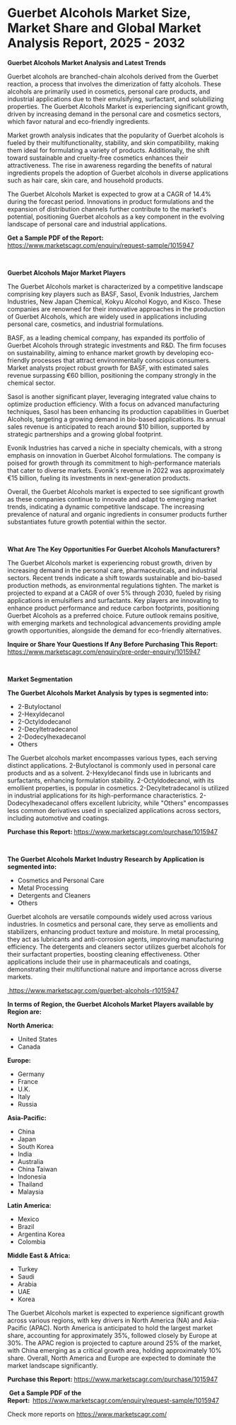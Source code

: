 <p><h1>Guerbet Alcohols Market Size, Market Share and Global Market Analysis Report, 2025 - 2032</h1></p><p><strong>Guerbet Alcohols Market Analysis and Latest Trends</strong></p>
<p><p>Guerbet alcohols are branched-chain alcohols derived from the Guerbet reaction, a process that involves the dimerization of fatty alcohols. These alcohols are primarily used in cosmetics, personal care products, and industrial applications due to their emulsifying, surfactant, and solubilizing properties. The Guerbet Alcohols Market is experiencing significant growth, driven by increasing demand in the personal care and cosmetics sectors, which favor natural and eco-friendly ingredients.</p><p>Market growth analysis indicates that the popularity of Guerbet alcohols is fueled by their multifunctionality, stability, and skin compatibility, making them ideal for formulating a variety of products. Additionally, the shift toward sustainable and cruelty-free cosmetics enhances their attractiveness. The rise in awareness regarding the benefits of natural ingredients propels the adoption of Guerbet alcohols in diverse applications such as hair care, skin care, and household products.</p><p>The Guerbet Alcohols Market is expected to grow at a CAGR of 14.4% during the forecast period. Innovations in product formulations and the expansion of distribution channels further contribute to the market's potential, positioning Guerbet alcohols as a key component in the evolving landscape of personal care and industrial applications.</p></p>
<p><strong>Get a Sample PDF of the Report:&nbsp;</strong> <a href="https://www.marketscagr.com/enquiry/request-sample/1015947?utm_campaign=2650&utm_medium=2&utm_source=Github&utm_content=ia&utm_term=01042025&utm_id=guerbet-alcohols">https://www.marketscagr.com/enquiry/request-sample/1015947</a></p>
<p>&nbsp;</p>
<p><strong>Guerbet Alcohols Major Market Players</strong></p>
<p><p>The Guerbet Alcohols market is characterized by a competitive landscape comprising key players such as BASF, Sasol, Evonik Industries, Jarchem Industries, New Japan Chemical, Kokyu Alcohol Kogyo, and Kisco. These companies are renowned for their innovative approaches in the production of Guerbet Alcohols, which are widely used in applications including personal care, cosmetics, and industrial formulations.</p><p>BASF, as a leading chemical company, has expanded its portfolio of Guerbet Alcohols through strategic investments and R&D. The firm focuses on sustainability, aiming to enhance market growth by developing eco-friendly processes that attract environmentally conscious consumers. Market analysts project robust growth for BASF, with estimated sales revenue surpassing €60 billion, positioning the company strongly in the chemical sector.</p><p>Sasol is another significant player, leveraging integrated value chains to optimize production efficiency. With a focus on advanced manufacturing techniques, Sasol has been enhancing its production capabilities in Guerbet Alcohols, targeting a growing demand in bio-based applications. Its annual sales revenue is anticipated to reach around $10 billion, supported by strategic partnerships and a growing global footprint.</p><p>Evonik Industries has carved a niche in specialty chemicals, with a strong emphasis on innovation in Guerbet Alcohol formulations. The company is poised for growth through its commitment to high-performance materials that cater to diverse markets. Evonik's revenue in 2022 was approximately €15 billion, fueling its investments in next-generation products.</p><p>Overall, the Guerbet Alcohols market is expected to see significant growth as these companies continue to innovate and adapt to emerging market trends, indicating a dynamic competitive landscape. The increasing prevalence of natural and organic ingredients in consumer products further substantiates future growth potential within the sector.</p></p>
<p>&nbsp;</p>
<p><strong>What Are The Key Opportunities For Guerbet Alcohols Manufacturers?</strong></p>
<p><p>The Guerbet Alcohols market is experiencing robust growth, driven by increasing demand in the personal care, pharmaceuticals, and industrial sectors. Recent trends indicate a shift towards sustainable and bio-based production methods, as environmental regulations tighten. The market is projected to expand at a CAGR of over 5% through 2030, fueled by rising applications in emulsifiers and surfactants. Key players are innovating to enhance product performance and reduce carbon footprints, positioning Guerbet Alcohols as a preferred choice. Future outlook remains positive, with emerging markets and technological advancements providing ample growth opportunities, alongside the demand for eco-friendly alternatives.</p></p>
<p><strong>Inquire or Share Your Questions If Any Before Purchasing This Report:</strong> <a href="https://www.marketscagr.com/enquiry/pre-order-enquiry/1015947?utm_campaign=2650&utm_medium=2&utm_source=Github&utm_content=ia&utm_term=01042025&utm_id=guerbet-alcohols">https://www.marketscagr.com/enquiry/pre-order-enquiry/1015947</a></p>
<p>&nbsp;</p>
<p><strong>Market Segmentation</strong></p>
<p><strong>The Guerbet Alcohols Market Analysis by types is segmented into:</strong></p>
<p><ul><li>2-Butyloctanol</li><li>2-Hexyldecanol</li><li>2-Octyldodecanol</li><li>2-Decyltetradecanol</li><li>2-Dodecylhexadecanol</li><li>Others</li></ul></p>
<p><p>The Guerbet alcohols market encompasses various types, each serving distinct applications. 2-Butyloctanol is commonly used in personal care products and as a solvent. 2-Hexyldecanol finds use in lubricants and surfactants, enhancing formulation stability. 2-Octyldodecanol, with its emollient properties, is popular in cosmetics. 2-Decyltetradecanol is utilized in industrial applications for its high-performance characteristics. 2-Dodecylhexadecanol offers excellent lubricity, while "Others" encompasses less common derivatives used in specialized applications across sectors, including automotive and coatings.</p></p>
<p><strong>Purchase this Report:&nbsp;</strong><a href="https://www.marketscagr.com/purchase/1015947?utm_campaign=2650&utm_medium=2&utm_source=Github&utm_content=ia&utm_term=01042025&utm_id=guerbet-alcohols">https://www.marketscagr.com/purchase/1015947</a></p>
<p>&nbsp;</p>
<p><strong>The Guerbet Alcohols Market Industry Research by Application is segmented into:</strong></p>
<p><ul><li>Cosmetics and Personal Care</li><li>Metal Processing</li><li>Detergents and Cleaners</li><li>Others</li></ul></p>
<p><p>Guerbet alcohols are versatile compounds widely used across various industries. In cosmetics and personal care, they serve as emollients and stabilizers, enhancing product texture and moisture. In metal processing, they act as lubricants and anti-corrosion agents, improving manufacturing efficiency. The detergents and cleaners sector utilizes guerbet alcohols for their surfactant properties, boosting cleaning effectiveness. Other applications include their use in pharmaceuticals and coatings, demonstrating their multifunctional nature and importance across diverse markets.</p></p>
<p><a href="https://www.marketscagr.com/guerbet-alcohols-r1015947?utm_campaign=2650&utm_medium=2&utm_source=Github&utm_content=ia&utm_term=01042025&utm_id=guerbet-alcohols">&nbsp;https://www.marketscagr.com/guerbet-alcohols-r1015947</a></p>
<p><strong>In terms of Region, the Guerbet Alcohols Market Players available by Region are:</strong></p>
<p>
    <p> <strong> North America: </strong>
        <ul>
            <li>United States</li>
            <li>Canada</li>
        </ul>
        </p> 
    <p> <strong> Europe: </strong>
        <ul>
            <li>Germany</li>
            <li>France</li>
            <li>U.K.</li>
            <li>Italy</li>
            <li>Russia</li>
        </ul>
        </p> 
    <p> <strong> Asia-Pacific: </strong>
        <ul>
            <li>China</li>
            <li>Japan</li>
            <li>South Korea</li>
            <li>India</li>
            <li>Australia</li>
            <li>China Taiwan</li>
            <li>Indonesia</li>
            <li>Thailand</li>
            <li>Malaysia</li>
        </ul>
        </p> 
    <p> <strong> Latin America: </strong>
        <ul>
            <li>Mexico</li>
            <li>Brazil</li>
            <li>Argentina Korea</li>
            <li>Colombia</li>
        </ul>
        </p> 
    <p> <strong> Middle East & Africa: </strong>
        <ul>
            <li>Turkey</li>
            <li>Saudi</li>
            <li>Arabia</li>
            <li>UAE</li>
            <li>Korea</li>
        </ul>
    </p>
    </p>
<p><p>The Guerbet Alcohols market is expected to experience significant growth across various regions, with key drivers in North America (NA) and Asia-Pacific (APAC). North America is anticipated to hold the largest market share, accounting for approximately 35%, followed closely by Europe at 30%. The APAC region is projected to capture around 25% of the market, with China emerging as a critical growth area, holding approximately 10% share. Overall, North America and Europe are expected to dominate the market landscape significantly.</p></p>
<p><strong>Purchase this Report: </strong><a href="https://www.marketscagr.com/purchase/1015947?utm_campaign=2650&utm_medium=2&utm_source=Github&utm_content=ia&utm_term=01042025&utm_id=guerbet-alcohols">https://www.marketscagr.com/purchase/1015947</a></p>
<p>&nbsp;<strong>Get a Sample PDF of the Report:&nbsp;&nbsp;</strong><a href="https://www.marketscagr.com/enquiry/request-sample/1015947?utm_campaign=2650&utm_medium=2&utm_source=Github&utm_content=ia&utm_term=01042025&utm_id=guerbet-alcohols">https://www.marketscagr.com/enquiry/request-sample/1015947</a></p>
<p><strong></strong></p>
<p>Check more reports on <a href="https://www.marketscagr.com/?utm_campaign=2650&utm_medium=2&utm_source=Github&utm_content=ia&utm_term=01042025&utm_id=guerbet-alcohols">https://www.marketscagr.com/</a></p>